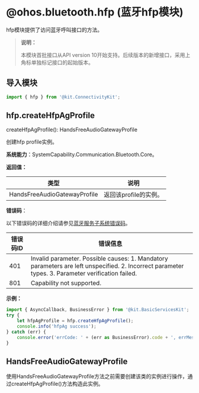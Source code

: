 # @ohos.bluetooth.hfp (蓝牙hfp模块)

hfp模块提供了访问蓝牙呼叫接口的方法。

> **说明：**
>
> 本模块首批接口从API version 10开始支持。后续版本的新增接口，采用上角标单独标记接口的起始版本。



## 导入模块

```js
import { hfp } from '@kit.ConnectivityKit';
```


## hfp.createHfpAgProfile

createHfpAgProfile(): HandsFreeAudioGatewayProfile

创建hfp profile实例。

**系统能力**：SystemCapability.Communication.Bluetooth.Core。

**返回值：**

| 类型                            | 说明         |
| ----------------------------- | ---------- |
| HandsFreeAudioGatewayProfile | 返回该profile的实例。 |

**错误码**：

以下错误码的详细介绍请参见[蓝牙服务子系统错误码](errorcode-bluetoothManager.md)。

| 错误码ID | 错误信息 |
| -------- | ---------------------------- |
|401 | Invalid parameter. Possible causes: 1. Mandatory parameters are left unspecified. 2. Incorrect parameter types. 3. Parameter verification failed.                 |
|801 | Capability not supported.          |

**示例：**

```js
import { AsyncCallback, BusinessError } from '@kit.BasicServicesKit';
try {
    let hfpAgProfile = hfp.createHfpAgProfile();
    console.info('hfpAg success');
} catch (err) {
    console.error('errCode: ' + (err as BusinessError).code + ', errMessage: ' + (err as BusinessError).message);
}
```


## HandsFreeAudioGatewayProfile

使用HandsFreeAudioGatewayProfile方法之前需要创建该类的实例进行操作，通过createHfpAgProfile()方法构造此实例。
